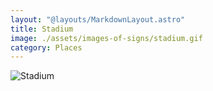 ```yaml
---
layout: "@layouts/MarkdownLayout.astro"
title: Stadium
image: ./assets/images-of-signs/stadium.gif
category: Places
---
```


![Stadium](@signs/stadium.gif)

